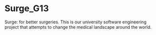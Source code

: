 # Surge_G13
Surge: for better surgeries. This is our university software engineering project that attempts to change the medical landscape around the world.
